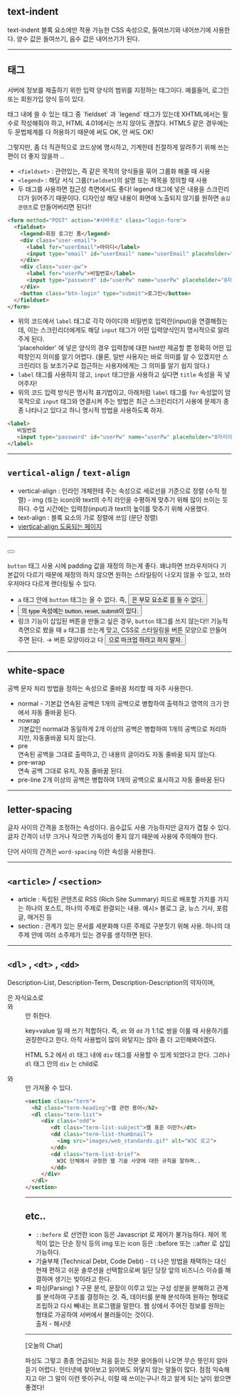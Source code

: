 ## text-indent

text-indent 블록 요소에만 적용 가능한 CSS 속성으로, 들여쓰기와 내어쓰기에 사용한다.
양수 값은 들여쓰기, 음수 값은 내어쓰기가 된다.

---

## <Form> 태그

서버에 정보를 제출하기 위한 입력 양식의 범위를 지정하는 태그이다. 예를들어, 로그인 또는 회원가입 양식 등이 있다.

<form> 태그 내에 쓸 수 있는 태그 중 `fieldset` 과 `legend` 태그가 있는데 XHTML에서는 필수로 작성해줘야 하고, HTML 4.01에서는 쓰지 않아도 괜찮다. HTML5 같은 경우에는 두 문법체계를 다 허용하기 때문에 써도 OK, 안 써도 OK!

그렇지만, 좀 더 직관적으로 코드상에 명시하고, 기계한테 친절하게 알려주기 위해 쓰는 편이 더 좋지 않을까 ..

- `<fieldset>` : 관련있는, 즉 같은 목적의 양식들을 묶어 그룹화 해줄 때 사용
- `<legend>` : 해당 서식 그룹(`fieldset`)의 설명 또는 제목을 정의할 때 사용
- 두 태그를 사용하면 접근성 측면에서도 좋다! legend 태그에 넣은 내용을 스크린리더가 읽어주기 때문이다. 디자인상 해당 내용이 화면에 노출되지 않기를 원하면 `숨김 콘텐츠`로 만들어버리면 된다!!

```html
<form method="POST" action="#서버주소" class="login-form">
  <fieldset>
    <legend>회원 로그인 폼</legend>
    <div class="user-email">
      <label for="userEmail">아이디</label>
      <input type="email" id="userEmail" name="userEmail" placeholder="이메일주소" required>
    </div>
    <div class="user-pw">
      <label for="userPw">비밀번호</label>
      <input type="password" id="userPw" name="userPw" placeholder="8자리이상" required>
    </div>
    <button class="btn-login" type="submit">로그인</button>
  </fieldset>
</form>
```

- 위의 코드에서 `label` 태그로 각각 아이디와 비밀번호 입력란(input)을 연결해줬는데, 이는 스크린리더에게도 해당 `input` 태그가 어떤 입력양식인지 명시적으로 알려주게 된다.  
'placeholder' 에 넣은 양식의 경우 입력창에 대한 hint만 제공할 뿐 정확히 어떤 입력창인지 의미를 알기 어렵다. (물론, 일반 사용자는 바로 의미를 알 수 있겠지만 스크린리더 등 보조기구로 접근하는 사용자에게는 그 의미를 알기 쉽지 않다.)
- `label` 태그를 사용하지 않고, `input` 태그만을 사용하고 싶다면 `title` 속성을 꼭 넣어주자!
- 위의 코드 입력 방식은 명시적 표기법이고, 아래처럼 `label` 태그를 `for` 속성없이 암묵적으로 `input` 태그와 연결시켜 주는 방법은 최근 스크린리더기 사용에 문제가 종종 나타나고 있다고 하니 명시적 방법을 사용하도록 하자.

```html
<label>
   비밀번호
   <input type="password" id="userPw" name="userPw" placeholder="8자리이상" required>
</label>
```

---

## `vertical-align` / `text-align`

- vertical-align : 인라인 개체한테 주는 속성으로 세로선을 기준으로 정렬 (수직 정렬) - img (또는 icon)와 text의 수직 라인을 수평하게 맞추기 위해 많이 쓰이는 듯 하다. 
수업 시간에는 입력창(input)과 text의 높이를 맞추기 위해 사용했다.
- text-align : 블록 요소의 가로 정렬에 쓰임 (문단 정렬)
- [viertical-align 도움되는 페이지](http://blog.hivelab.co.kr/%EA%B3%B5%EC%9C%A0-vertical-align-%ED%8C%8C%ED%97%A4%EC%B9%98%EA%B8%B0-1%EB%B6%80/)

---

## <button>

`button` 태그 사용 시에 padding 값을 재정의 하는게 좋다. 왜냐하면 브라우저마다 기본값이 다르기 때문에 재정의 하지 않으면 원하는 스타일링이 나오지 않을 수 있고, 브라우저마다 다르게 랜더링될 수 있다.

- `a` 태그 안에 `button` 태그는 올 수 없다. 즉, <button>은 부모 요소로 <a>를 둘 수 없다.
- <button>의 type 속성에는 button, reset, submit이 있다.
- 링크 기능이 삽입된 버튼을 만들고 싶은 경우, `button` 태그를 쓰지 않는다!! 기능적 측면으로 봤을 때 `a` 태그를 쓰는게 맞고, CSS로 스타일링을 버튼 모양으로 만들어 주면 된다.  → 버튼 모양이라고 다 <button>으로 마크업 하려고 하지 말자.

---

## white-space

공백 문자 처리 방법을 정하는 속성으로 줄바꿈 처리할 때 자주 사용한다. 

- normal - 기본값
연속된 공백은 1개의 공백으로 병합하여 출력하고 영역의 크기 안에서 자동 줄바꿈 된다.
- nowrap  
기본값인 normal과 동일하게 2개 이상의 공백은 병합하여 1개의 공백으로 처리하지만, 자동줄바꿈 되지 않는다.
- pre  
연속된 공백을 그대로 출력하고, 긴 내용의 글이라도  자동 줄바꿈 되지 않는다.
- pre-wrap  
연속 공백 그대로 유지, 자동 줄바꿈 된다.
- pre-line
2개 이상의 공백은 병합하여 1개의 공백으로 표시하고 자동 줄바꿈 된다

---

## letter-spacing

글자 사이의 간격을 조정하는 속성이다. 음수값도 사용 가능하지만 글자가 겹칠 수 있다. 
글자 간격이 너무 크거나 작으면 가독성이 좋지 않기 때문에 사용에 주의해야 한다.

단어 사이의 간격은 `word-spacing` 이란 속성을 사용한다.

---

## `<article>` / `<section>`

- article : 독립된 콘텐츠로 RSS (Rich Site Summary) 피드로 배포할 가치를 가지는 하나의 포스트, 하나의 주제로 완결되는 내용.
 예시> 블로그 글, 뉴스 기사, 포럼 글, 매거진 등
- section : 관계가 있는 문서를 세분화해 다른 주제로 구분짓기 위해 사용. 하나의 대주제 안에 여러 소주제가 있는 경우를 생각하면 된다.

---

## `<dl>` , `<dt>` , `<dd>`

Description-List, Description-Term, Description-Description의 약자이며, <dl> 은 자식요소로 <dt>와 <dd>만 취한다.

key=value 일 때 쓰기 적합하다.  즉, `dt` 와 `dd` 가 1:1로 쌍을 이룰 때 사용하기를 권장한다고 한다. 아직 사용법이 많이 와닿지는 않아 좀 더 고민해봐야겠다.

HTML 5.2 에서 `dl` 태그 내에 `div` 태그를 사용할 수 있게 되었다고 한다. 그러나 `dl` 태그 안의 `div` 는 child로 <dt>와 <dd>만 가져올 수 있다.

```html
<section class="term">
  <h2 class="term-heading">웹 관련 용어</h2>
  <dl class="term-list">             
     <div class="odd">
        <dt class="term-list-subject">웹 표준 이란?</dt>
        <dd class="term-list-thumbnail">
          <img src="images/web_standards.gif" alt="W3C 로고">
        </dd>
        <dd class="term-list-brief">
          W3C 단체에서 규정한 웹 기술 사양에 대한 규칙을 말하며.. 
        </dd> 
     </div>
  </dl>
</section>
```

---

## etc..

- `::before` 로 선언한 icon 등은 Javascript 로 제어가 불가능하다. 제어 목적이 없는 단순 장식 등의 img 또는 icon 등은 ::before 또는 ::after 로 삽입 가능하다.
- 기술부채 (Technical Debt, Code Debt) - 더 나은 방법을 채택하는 대신 현재 편하고 쉬운 솔루션을 선택함으로써 일단 당장 앞의 비즈니스 이슈를 해결하며 생기는 빚이라고 한다.
- 파싱(Parsing) ?
구문 분석, 문장이 이루고 있는 구성 성분을 분해하고 관계를 분석하여 구조를 결정하는 것. 즉, 데이터를 분해 분석하여 원하는 형태로 조립하고 다시 빼내는 프로그램을 말한다. 웹 상에서 주어진 정보를 원하는 형태로 가공하여 서버에서 불러들이는 것이다.  
출처 - 해시넷

---

[오늘의 Chat] 

파싱도 그렇고 종종 언급되는 처음 듣는 전문 용어들이 나오면 무슨 뜻인지 알아 듣기 어렵다. 인터넷에 찾아보고 읽어봐도 와닿지 않는 말들이 많다. 점점 익숙해지고 아! 그 말이 이런 뜻이구나, 이럴 때 쓰이는구나! 하고 알게 되는 날이 왔으면 좋겠다!